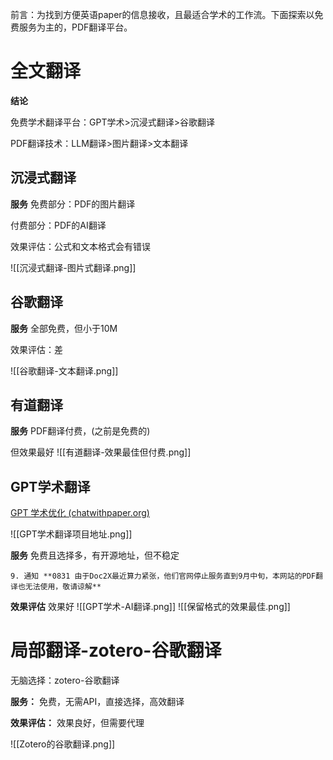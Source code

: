 
前言：为找到方便英语paper的信息接收，且最适合学术的工作流。下面探索以免费服务为主的，PDF翻译平台。

# 全文翻译

**结论**

免费学术翻译平台：GPT学术>沉浸式翻译>谷歌翻译

PDF翻译技术：LLM翻译>图片翻译>文本翻译
## 沉浸式翻译

**服务**
免费部分：PDF的图片翻译

付费部分：PDF的AI翻译

效果评估：公式和文本格式会有错误

![[沉浸式翻译-图片式翻译.png]]

## 谷歌翻译


**服务**
全部免费，但小于10M

效果评估：差


![[谷歌翻译-文本翻译.png]]


## 有道翻译

**服务**
PDF翻译付费，(之前是免费的)

但效果最好
![[有道翻译-效果最佳但付费.png]]

## GPT学术翻译

[GPT 学术优化 (chatwithpaper.org)](https://academic.chatwithpaper.org/)

![[GPT学术翻译项目地址.png]]

**服务**
免费且选择多，有开源地址，但不稳定
```
9. 通知 **0831 由于Doc2X最近算力紧张，他们官网停止服务直到9月中旬，本网站的PDF翻译也无法使用，敬请谅解**
```

**效果评估**
效果好
![[GPT学术-AI翻译.png]]
![[保留格式的效果最佳.png]]

# 局部翻译-zotero-谷歌翻译

无脑选择：zotero-谷歌翻译

**服务：**
免费，无需API，直接选择，高效翻译

**效果评估：**
效果良好，但需要代理

![[Zotero的谷歌翻译.png]]